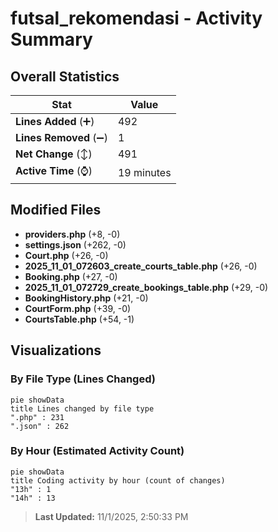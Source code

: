# futsal_rekomendasi - Activity Summary 

## Overall Statistics

| Stat                   | Value                                                             |
| ---------------------- | ----------------------------------------------------------------- |
| **Lines Added** (➕)   | 492                                          |
| **Lines Removed** (➖) | 1                                        |
| **Net Change** (↕)    | 491                |
| **Active Time** (⌚)   | 19 minutes |


## Modified Files
- **providers.php** (+8, -0)
- **settings.json** (+262, -0)
- **Court.php** (+26, -0)
- **2025_11_01_072603_create_courts_table.php** (+26, -0)
- **Booking.php** (+27, -0)
- **2025_11_01_072729_create_bookings_table.php** (+29, -0)
- **BookingHistory.php** (+21, -0)
- **CourtForm.php** (+39, -0)
- **CourtsTable.php** (+54, -1)

## Visualizations

### By File Type (Lines Changed)

```mermaid
pie showData
title Lines changed by file type
".php" : 231
".json" : 262
```

### By Hour (Estimated Activity Count)

```mermaid
pie showData
title Coding activity by hour (count of changes)
"13h" : 1
"14h" : 13
```


> **Last Updated:** 11/1/2025, 2:50:33 PM
